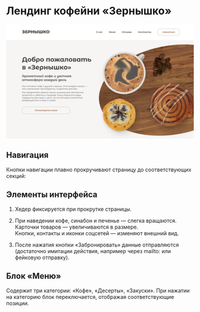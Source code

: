 # Лендинг кофейни «Зернышко»
![screenshot](/sample-img/screenshot.png)
## Навигация

Кнопки навигации плавно прокручивают страницу до соответствующих секций:

## Элементы интерфейса

1. Хедер фиксируется при прокрутке страницы.

2. При наведении кофе, синабон и печенье — слегка вращаются.<br>
   Карточки товаров — увеличиваются в размере.<br>
   Кнопки, контакты и иконки соцсетей — изменяют внешний вид.

3. После нажатия кнопки «Забронировать» данные отправляются (достаточно имитации действия, например через mailto: или фейковую отправку).

## Блок «Меню»

Содержит три категории: «Кофе», «Десерты», «Закуски».
При нажатии на категорию блок переключается, отображая соответствующие позиции.

